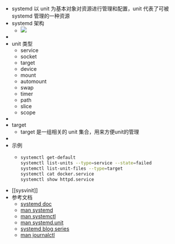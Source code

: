 - systemd 以 unit 为基本对象对资源进行管理和配置，unit 代表了可被 systemd 管理的一种资源
- systemd 架构
	- ![](https://www.ruanyifeng.com/blogimg/asset/2016/bg2016030703.png)
-
- unit 类型
	- service
	- socket
	- target
	- device
	- mount
	- automount
	- swap
	- timer
	- path
	- slice
	- scope
-
- target
	- target 是一组相关的 unit 集合，用来方便unit的管理
-
- 示例
	- ```sh
	  systemctl get-default
	  systemctl list-units --type=service --state=failed
	  systemctl list-unit-files --type=target
	  systemctl cat docker.service
	  systemctl show httpd.service
	  ```
- [[sysvinit]]
- 参考文档
	- [systemd doc](http://0pointer.de/blog/projects/systemd-docs.html)
	- [man systemd](https://man7.org/linux/man-pages/man1/init.1.html)
	- [man systemctl](https://man7.org/linux/man-pages/man1/systemctl.1.html)
	- [man systemd.unit](https://man7.org/linux/man-pages/man5/systemd.unit.5.html)
	- [systemd blog series](https://www.freedesktop.org/wiki/Software/systemd/)
	- [man journalctl](https://man7.org/linux/man-pages/man1/journalctl.1.html)